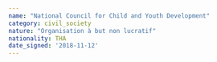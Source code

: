 ```yaml
---
name: "National Council for Child and Youth Development"
category: civil_society
nature: "Organisation à but non lucratif"
nationality: THA
date_signed: '2018-11-12'
---
```

    